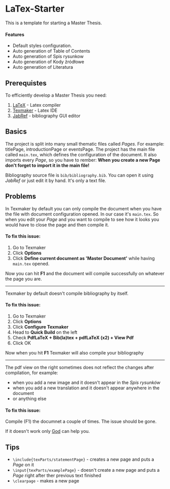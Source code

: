 # LaTex-Starter

This is a template for starting a Master Thesis.

#### Features
 * Default styles configuration.
 * Auto generation of Table of Contents
 * Auto generation of Spis rysunkow
 * Auto generation of Kody źródłowe
 * Auto generation of Literatura
 
 
## Prerequistes
  To efficiently develop a Master Thesis you need:
  
  1. [LaTeX](https://www.latex-project.org/get/) - Latex compiler
  2. [Texmaker](http://www.xm1math.net/texmaker/index.html) - Latex IDE
  3. [JabRef](http://www.jabref.org/) - bibliography GUI editor
  
## Basics

The project is split into many small thematic files called _Pages_. For example: 
titlePage, introductionPage or eventsPage. The project has the main file called `main.tex`,
which defines the configuration of the document. It also imports every _Page_, so you have to rember:
**When you create a new Page don't forget to import it in the main file!**

Bibliography source file is `bib/bibliography.bib`. You can open it using _JabRef_ or just edit it by hand.
It's only a text file.

## Problems

In Texmaker by default you can only compile the document when you have the file with document configuration opened.
In our case it's `main.tex`. So when you edit your _Page_ and you want to compile to see how it looks
you would have to close the page and then compile it. 

#### To fix this issue:
 1. Go to Texmaker
 2. Click **Options**
 3. Click **Define current document as 'Master Document'** while having `main.tex` opened.
 
Now you can hit **F1** and the document will compile successfully on whatever the page you are.

------

Texmaker by default doesn't compile bibliography by itself.

#### To fix this issue:
 1. Go to Texmaker
 2. Click **Options**
 3. Click **Configure Texmaker**
 4. Head to **Quick Build** on the left
 5. Check **PdfLaTeX + Bib(la)tex + pdfLaTeX (x2) + View Pdf**
 6. Click OK
 
Now when you hit **F1** Texmaker will also compile your bibliography

------

The pdf view on the right sometimes does not reflect the changes after compilation, for example:
 * when you add a new image and it doesn't appear in the _Spis rysunków_
 * when you add a new translation and it doesn't appear anywhere in the document
 * or anything else
 
#### To fix this issue:
  Compile (F1) the documnet a couple of times. The issue should be gone.
  
If it doesn't work only [God](https://www.google.com/) can help you.

## Tips
 * `\include{texParts/statementPage}` - creates a new page and puts a _Page_ on it
 * `\input{texParts/examplePage}` - doesn't create a new page and puts a _Page_ right after ther previous text finished
 * `\clearpage` - makes a new page
